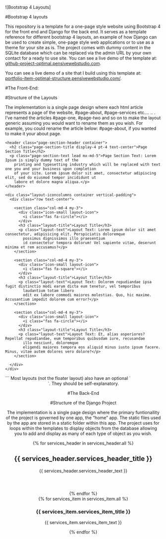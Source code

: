 
![Bootstrap 4 Layouts]

#Bootstrap 4 layouts

This repository is a template for a one-page style website using Bootstrap 4 for the front end and Django for the back end. It serves as a template reference for different bootstrap 4 layouts, an example of how Django can be used to create simple, one-page style web applications or to use as a theme for your site as is. The project comes with dummy content in the SQLite database which can be replaced via the admin URL by your own contact for a ready to use site. You can see a live demo of the template at: [github-project-optimal.pensivewebstudio.com](http://www.github-project-optimal.pensivewebstudio.com).

You can see a live demo of a site that I build using this template at: [portfolio-item-optimal-structure.pensivewebstudio.com/](http://www.portfolio-item-optimal-structure.pensivewebstudio.com/).

#The Front-End: 

#Structure of the Layouts

The implementation is a single page design where each html article represents a page of the website, #page-about, #page-services etc.… .. . I’ve named the articles #page-one, #page-two and so on to make the layout generic assuming you would want to rename them as you wish. For example, you could rename the article below: #page-about, if you wanted to make it your about page.

  <!-- #page-one -->
  <article id="page-one" class="page-icons page-section vertical-padding">

    <header class="page-section-header container">
      <h2 class="page-section-title display-4 pt-4 text-center">Page Section Title</h2>
      <p class="page-section-text lead mx-md-5">Page Section Text: Lorem Ipsum is simply dummy text of the
        printing and typesetting industry which will be replaced with text one you and your business upon completion
        of your site. Lorem ipsum dolor sit amet, consectetur adipiscing elit, sed do eiusmod tempor incididunt ut
        labore et dolore magna aliqua.</p>
    </header>

    <div class="layout-iconcolumns container vertical-padding">
      <div class="row text-center">

        <section class="col-md-4 my-3">
          <div class="icon-small layout-icon">
            <i class="fas fa-circle"></i>
          </div>
          <h3 class="layout-title">Layout Title</h3>
          <p class="layout-text">Layout Text: Lorem ipsum dolor sit amet consectetur, adipisicing elit. Perspiciatis doloremque
            possimus dignissimos illo praesentium
            id consectetur tempora dolorum! Vel sapiente vitae, deserunt minima et rem accusamus?</p>
        </section>

        <section class="col-md-4 my-3">
          <div class="icon-small layout-icon">
            <i class="fas fa-square"></i>
          </div>
          <h3 class="layout-title">Layout Title</h3>
          <p class="layout-text">Layout Text: Dolorem repudiandae ipsa fugit distinctio modi earum dicta eum tenetur, vel temporibus
            laudantium totam libero
            odit ex labore commodi maiores molestias. Quo, hic maxime. Accusantium impedit dolorem cum error?</p>
        </section>

        <section class="col-md-4 my-3">
          <div class="icon-small layout-icon">
            <i class="fas fa-circle"></i>
          </div>
          <h3 class="layout-title">Layout Title</h3>
          <p class="layout-text">Layout Text: Et, alias asperiores? Repellat repudiandae, eum temporibus quibusdam iure, recusandae
            illo nesciunt, doloremque
            eligendi maiores tempora eos aliquid minus iusto ipsum facere. Minus, vitae autem dolores vero dolore?</p>
        </section>

      </div>
    </div>

  </article>
  <!-- #page-one 
------------------------------------------------------------>
```
Most layouts (not the floater layout) also have an optional `<header>`. They should be self-explanatory.

#The Back-End

#Structure of the Django Project

The implementation is a single page design where the primary funtionallity of the project is governed by one app, the “home” app. The static files used by the app are stored in a static folder within this app. The project uses for loops within the templates to display objects from the database allowing you to add and display as many of each type of object as you wish.

<!-- #page-services -->
<article id="page-services" class="page-icons page-section vertical-padding">
  {% for services_header in services_header.all %}
    <header class="page-section-header container">
      <h2 class="page-section-title display-4 pt-4 text-center">{{ services_header.services_header_title }}</h2>
      <p class="page-section-text lead mx-md-5">{{ services_header.services_header_text }}</p>
    </header>
  {% endfor %}

  <div class="layout-iconcolumns container vertical-padding">
    <div class="row text-center">
      {% for services_item in services_item.all %}
        <section class="col-md-4 my-3">
          <div class="icon layout-icon">
            <i class="{{ services_item.services_Item_fav_class }}"></i>
          </div>
          <h3 class="layout-title">{{ services_item.services_item_title }}</h3>
          <p class="layout-text">{{ services_item.services_item_text }}</p>
        </section>
      {% endfor %}
    </div>
  </div>

</article>
<!-- #page-services

--------------------------------------------------------------------------
I’ve passed all objects from the database to a single view function for simplicity:

nav_logo = NavLogo.objects
site_header = SiteHeader.objects.all()
about_header = AboutHeader.objects.all()
about_item = AboutItem.objects.all()
services_header = ServicesHeader.objects.all()
services_item = ServicesItem.objects.all()
cta = CTA.objects.all()
testimonials_header = TestimonialsHeader.objects.all()
testimonials = Testimonial.objects.all()
gallery_header = GalleryHeader.objects.all()
gallery_items = GalleryItem.objects.all()
slider_item = SliderItem.objects.all()
contact_header = ContactHeader.objects.all()
contact_cta = ContactCTA.objects.all()

dict1 = {
         'nav_logo': nav_logo,
         'site_header': site_header,
         'about_header': about_header,
         'about_item': about_item,
         'services_header': services_header,
         'services_item': services_item,
         'cta': cta,
         'testimonials_header': testimonials_header,
         'testimonials': testimonials,
         'gallery_header': gallery_header,
         'gallery_items': gallery_items,
         'slider_item': slider_item,
         'contact_header': contact_header,
         }


def index(request):
    return render(request, 'home/index.html', dict1


------------------------------------------------------------------------------

#Authors and Contributors

 Ray Villalobos: The front-end of this project is based on a template by Ray built for a LinkedIn learning course called [Bootstrap 4 Layouts: Responsive Single-Page Design](https://www.linkedin.com/learning/bootstrap-4-layouts-responsive-single-page-design/creating-a-bootstrap-4-layout?u=104). You can see a live demo of his project at: [raybo.org/bootstrap4layouts/](http://www.raybo.org/bootstrap4layouts/).
